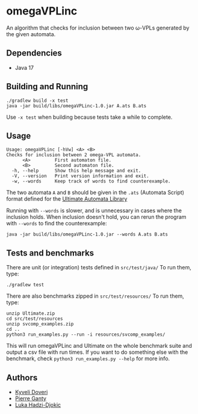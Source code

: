 # omegaVPLinc

An algorithm that checks for inclusion between two ω-VPLs generated by the given automata.

## Dependencies

- Java 17

## Building and Running

```
./gradlew build -x test
java -jar build/libs/omegaVPLinc-1.0.jar A.ats B.ats
```

Use `-x test` when building because tests take a while to complete.

## Usage
```
Usage: omegaVPLinc [-hVw] <A> <B>
Checks for inclusion between 2 omega-VPL automata.
      <A>         First automaton file.
      <B>         Second automaton file.
  -h, --help      Show this help message and exit.
  -V, --version   Print version information and exit.
  -w, --words     Keep track of words to find counterexample.
```

The two automata `A` and `B` should be given in the `.ats` (Automata Script) format
defined for the [Ultimate Automata Library](https://monteverdi.informatik.uni-freiburg.de/tomcat/Website/?ui=tool&tool=automata_library)

Running with `--words` is slower, and is unnecessary in cases where the inclusion holds. 
When inclusion doesn't hold, you can rerun the program with `--words` to find the counterexample:
```
java -jar build/libs/omegaVPLinc-1.0.jar --words A.ats B.ats
```

## Tests and benchmarks

There are unit (or integration) tests defined in `src/test/java/`
To run them, type:
```
./gradlew test
```

There are also benchmarks zipped in `src/test/resources/`
To run them, type:
```
unzip Ultimate.zip
cd src/test/resources
unzip svcomp_examples.zip
cd ..
python3 run_examples.py --run -i resources/svcomp_examples/
```
This will run omegaVPLinc and Ultimate on the whole benchmark suite and output a csv file with run times.
If you want to do something else with the benchmark, check `python3 run_examples.py --help` for more info.

## Authors
- [Kyveli Doveri](https://kyveli.github.io/)
- [Pierre Ganty](https://software.imdea.org/~pierreganty/)
- [Luka Hadzi-Djokic](https://hgluka.net)